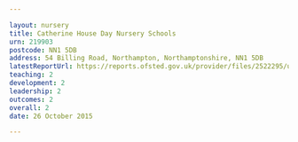 ```yaml
---

layout: nursery
title: Catherine House Day Nursery Schools
urn: 219903
postcode: NN1 5DB
address: 54 Billing Road, Northampton, Northamptonshire, NN1 5DB
latestReportUrl: https://reports.ofsted.gov.uk/provider/files/2522295/urn/219903.pdf
teaching: 2
development: 2
leadership: 2
outcomes: 2
overall: 2
date: 26 October 2015

---
```

